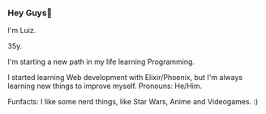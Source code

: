 ### Hey Guys👋

I'm Luiz. 

35y. 

I'm starting a new path in my life learning Programming.

I started learning Web development with Elixir/Phoenix, but I'm always learning new things to improve myself. 
Pronouns: He/Him.

Funfacts: I like some nerd things, like Star Wars, Anime and Videogames. :)  
